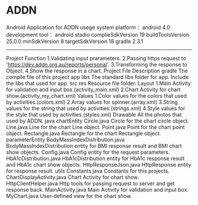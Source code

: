 # ADDN
Android Application for ADDN
usege system platform： android 4.0 
development tool： android stadio
complieSdkVersion 19
buildToolsVersion 25.0.0
minSdkVersion 8
targetSdkVersion 18
gradle 2.3.1

**************************************************************
Project Function
	1.Validating input prarameters.
	2.Passing https request to 'https://dev.addn.org.au/reports/personal'.
	3.Transforming the response to Object.
	4.Show the response in a chart.
Project File Description
    gradle
       The compile file of this project
    app
        libs
            The standard libs folder for app. Include the libs that used for app.
        src
            res
                Resource file folder.
                     Layout
                    	1.Main Activity for validation and input box.(activity_main.xml)
                    	2.Chart Activity for chart show.(activity_my_chart.xml)
                     Values
                    	1.Color values for the colors that used by activities.(colors.xml)
                    	2.Array values for spinner.(array.xml)
                    	3.String values for the string that used by activities.(strings.xml)
                    	4.Style values for the style that used by activities.(styles.xml)
                     Drawable
                    	All the photos that used by ADDN.
            java
                chartEntity
                    Circle.java
                        Circle for the chart circle object.
                    Line.java
                        Line for the chart Line object.
                    Point.java
                        Point for the chart point object.
                    Rectangle.java
                        Rectangle for the chart Rectangle object.
                parameterEntity
                    BodyMassIndexDistribution.java
                        BodyMassIndexDistribution entity for BMI response result and BMI chart show objects.
                    Config.java
                        Config entity for the request parameters.
                    HbA1cDistribution.java
                        HbA1cDistribution entity for HbA1c response result and HbA1c chart show objects.
                    HttpResponseJson.java
                        HttpResponse entity for response result.
                utils
                    Constants.java
                        Constants for this projects.
                ChartDisplayActivity.java
                    Chart Activity for chart show.
                HttpClientHelper.java
                    Http tools for passing request to server and get response back.
                MainActivity.java
                    Main Activity for validation and input box.
                MyChart.java
                    User-defined view for the chart show.
